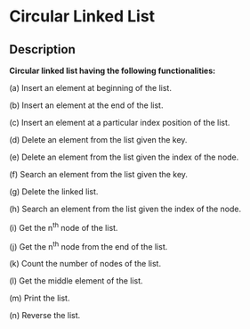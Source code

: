 # Circular Linked List

## Description

**Circular linked list having the following functionalities:**

(a) Insert an element at beginning of the list.

(b) Insert an element at the end of the list.

(c) Insert an element at a particular index position of the list.

(d) Delete an element from the list given the key.

(e) Delete an element from the list given the index of the node.

(f) Search an element from the list given the key.

(g) Delete the linked list.

(h) Search an element from the list given the index of the node.

(i) Get the n<sup>th</sup> node of the list.

(j) Get the n<sup>th</sup> node from the end of the list.

(k) Count the number of nodes of the list.

(l) Get the middle element of the list.

(m) Print the list.

(n) Reverse the list.
